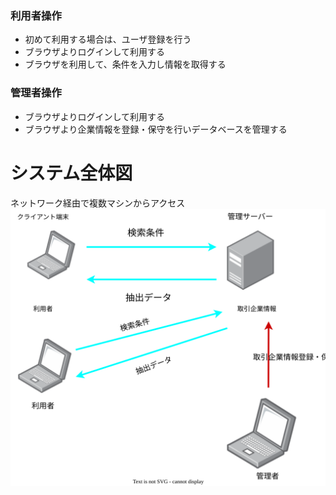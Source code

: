 ### 利用者操作
- 初めて利用する場合は、ユーザ登録を行う
- ブラウザよりログインして利用する
- ブラウザを利用して、条件を入力し情報を取得する
### 管理者操作
- ブラウザよりログインして利用する
- ブラウザより企業情報を登録・保守を行いデータベースを管理する
# システム全体図
ネットワーク経由で複数マシンからアクセス
![システム全体図](../images/パソコン.drawio.svg)
